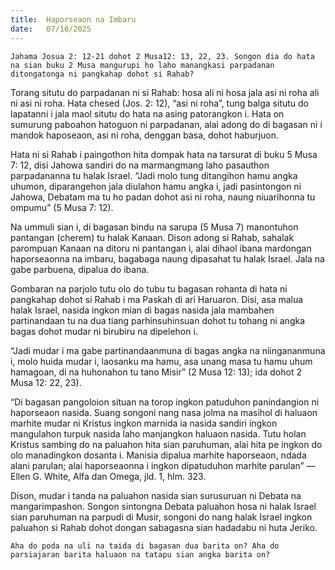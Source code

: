 ```yaml
---
title:  Haporseaon na Imbaru
date:   07/10/2025
---
```


`Jahama Josua 2: 12-21 dohot 2 Musa12: 13, 22, 23. Songon dia do hata na sian buku 2 Musa mangurupi ho laho manangkasi parpadanan ditongatonga ni pangkahap dohot si Rahab?`

Torang situtu do parpadanan ni si Rahab: hosa ali ni hosa jala asi ni roha ali ni asi ni roha. Hata chesed (Jos. 2: 12), “asi ni roha”, tung balga situtu do lapatanni i jala maol situtu do hata na asing patorangkon i. Hata on sumurung paboahon hatoguon ni parpadanan, alai adong do di bagasan ni i mandok haposeaon, asi ni roha, denggan basa, dohot haburjuon.

Hata ni si Rahab i paingothon hita dompak hata na tarsurat di buku 5 Musa 7: 12, disi Jahowa sandiri do na marmangmang laho pasauthon parpadananna tu halak Israel. “Jadi molo tung ditangihon hamu angka uhumon, diparangehon jala diulahon hamu angka i, jadi pasintongon ni Jahowa, Debatam ma tu ho padan dohot asi ni roha, naung niuarihonna tu ompumu” (5 Musa 7: 12).

Na ummuli sian i, di bagasan bindu na sarupa (5 Musa 7) manontuhon pantangan (cherem) tu halak Kanaan. Dison adong si Rahab, sahalak parompuan Kanaan na ditoru ni pantangan i, alai dihaol ibana mardongan haporseaonna na imbaru, bagabaga naung dipasahat tu halak Israel. Jala na gabe parbuena, dipalua do ibana.

Gombaran na parjolo tutu olo do tubu tu bagasan rohanta di hata ni pangkahap dohot si Rahab i ma Paskah di ari Haruaron. Disi, asa malua halak Israel, nasida ingkon mian di bagas nasida jala mambahen partinandaan tu na dua tiang parhinsuhinsuan dohot tu tohang ni angka bagas dohot mudar ni birubiru na dipelehon i.

“Jadi mudar i ma gabe partinandaanmuna di bagas angka na niingananmuna i, molo huida mudar i, laosanku ma hamu, asa unang masa tu hamu uhum hamagoan, di na huhonahon tu tano Misir” (2 Musa 12: 13); ida dohot 2 Musa 12: 22, 23).

“Di bagasan pangoloion situan na torop ingkon patuduhon panindangion ni haporseaon nasida. Suang songoni nang nasa jolma na masihol di haluaon marhite mudar ni Kristus ingkon marnida ia nasida sandiri ingkon mangulahon turpuk nasida laho manjangkon haluaon nasida. Tutu holan Kristus sambing do na paluahon hita sian paruhuman, alai hita pe ingkon do olo manadingkon dosanta i. Manisia dipalua marhite haporseaon, ndada alani parulan; alai haporseaonna i ingkon dipatuduhon marhite parulan” —Ellen G. White, Alfa dan Omega, jld. 1, hlm. 323.

Dison, mudar i tanda na paluahon nasida sian surusuruan ni Debata na mangarimpashon. Songon sintongna Debata paluahon hosa ni halak Israel sian paruhuman na parpudi di Musir, songoni do nang halak Israel ingkon paluahon si Rahab dohot dongan sabagasna sian hadadabu ni huta Jeriko.

`Aha do poda na uli na taida di bagasan dua barita on? Aha do parsiajaran barita haluaon na tatapu sian angka barita on?`